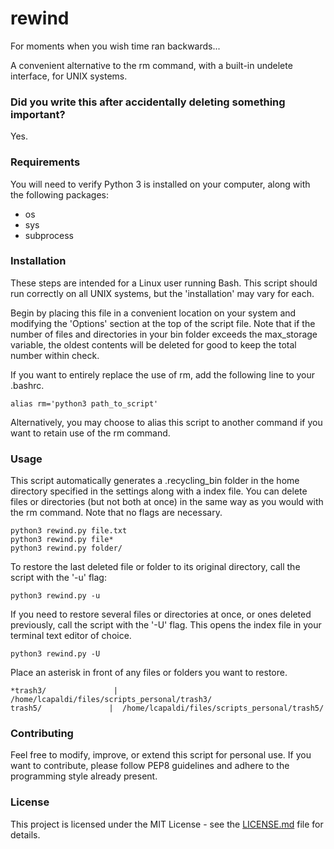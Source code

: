 # rewind

For moments when you wish time ran backwards...

A convenient alternative to the rm command, with a built-in undelete interface, for UNIX systems.

### Did you write this after accidentally deleting something important?

Yes.

### Requirements

You will need to verify Python 3 is installed on your computer, along with the following packages:
* os
* sys
* subprocess

### Installation

These steps are intended for a Linux user running Bash. This script should run correctly on all UNIX systems, but the 'installation' may vary for each.

Begin by placing this file in a convenient location on your system and modifying the 'Options' section at the top of the script file. Note that if the number of files and directories in your bin folder exceeds the max_storage variable, the oldest contents will be deleted for good to keep the total number within check.

If you want to entirely replace the use of rm, add the following line to your .bashrc.

```
alias rm='python3 path_to_script'
```

Alternatively, you may choose to alias this script to another command if you want to retain use of the rm command.

### Usage

This script automatically generates a .recycling_bin folder in the home directory specified in the settings along with a index file. You can delete files or directories (but not both at once) in the same way as you would with the rm command. Note that no flags are necessary.

```
python3 rewind.py file.txt
python3 rewind.py file*
python3 rewind.py folder/
```

To restore the last deleted file or folder to its original directory, call the script with the '-u' flag:

```
python3 rewind.py -u
```

If you need to restore several files or directories at once, or ones deleted previously, call the script with the '-U' flag. This opens the index file in your terminal text editor of choice.

```
python3 rewind.py -U
```

Place an asterisk in front of any files or folders you want to restore.

```
*trash3/               |  /home/lcapaldi/files/scripts_personal/trash3/
trash5/               |  /home/lcapaldi/files/scripts_personal/trash5/
```

### Contributing

Feel free to modify, improve, or extend this script for personal use. If you want to contribute, please follow PEP8 guidelines and adhere to the programming style already present.

### License

This project is licensed under the MIT License - see the [LICENSE.md](LICENSE.md) file for details.
